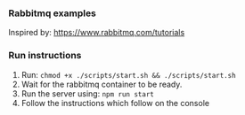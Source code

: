 ### Rabbitmq examples

Inspired by: https://www.rabbitmq.com/tutorials

### Run instructions

1. Run: `chmod +x ./scripts/start.sh && ./scripts/start.sh`
2. Wait for the rabbitmq container to be ready.
3. Run the server using: `npm run start`
4. Follow the instructions which follow on the console
